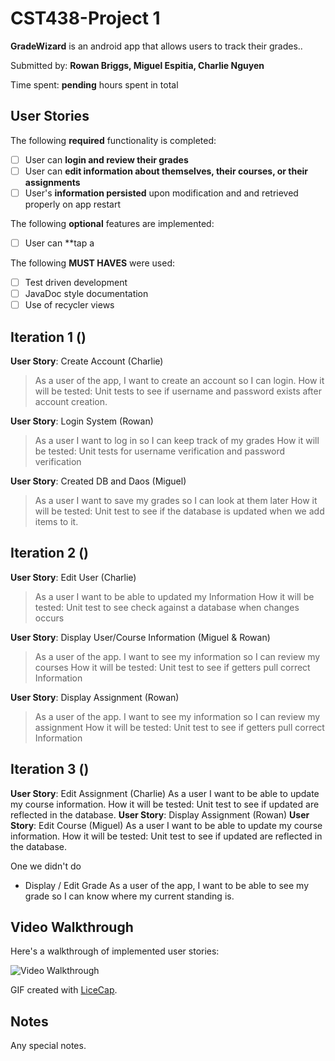 # CST438-Project 1

**GradeWizard** is an android app that allows users to track their grades..

Submitted by: **Rowan Briggs, Miguel Espitia, Charlie Nguyen**

Time spent: **pending** hours spent in total

## User Stories

The following **required** functionality is completed:

* [ ] User can **login and review their grades**
* [ ] User can **edit information about themselves, their courses, or their assignments**
* [ ] User's **information persisted** upon modification and and retrieved properly on app restart

The following **optional** features are implemented:

* [ ] User can **tap a

The following **MUST HAVES** were used:

* [ ] Test driven development
* [ ] JavaDoc style documentation
* [ ] Use of recycler views

## Iteration 1 ()

**User Story**: Create Account (Charlie)
>As a user of the app, I want to create an account so I can login.
>How it will be tested: Unit tests to see if username and password exists after
>account creation.

**User Story**: Login System (Rowan)
>As a user I want to log in so I can keep track of my grades
>How it will be tested: Unit tests for username verification and password verification

**User Story**: Created DB and Daos (Miguel)
>As a user I want to save my grades so I can look at them later
>How it will be tested: Unit test to see if the database is updated when we add items to it.

## Iteration 2 ()
**User Story**: Edit User (Charlie)
>As a user I want to be able to updated my Information
>How it will be tested: Unit test to see check against a database when changes occurs

**User Story**: Display User/Course Information  (Miguel & Rowan)
>As a user of the app. I want to see my information so I can review my courses
>How it will be tested: Unit test to see if getters pull correct Information

**User Story**:  Display Assignment (Rowan)
>As a user of the app. I want to see my information so I can review my assignment
>How it will be tested: Unit test to see if getters pull correct Information

## Iteration 3 ()
**User Story**:  Edit Assignment (Charlie)
    As a user I want to be able to update my course information.
    How it will be tested: Unit test to see if updated are reflected in the database.
**User Story**:  Display Assignment (Rowan)
**User Story**:  Edit Course (Miguel)
    As a user I want to be able to update my course information.
    How it will be tested: Unit test to see if updated are reflected in the database.

One we didn't do
- Display / Edit Grade
    As a user of the app, I want to be able to see my grade so I can know where my current standing is.

## Video Walkthrough

Here's a walkthrough of implemented user stories:

<img src=' ' title='Video Walkthrough' width='' alt='Video Walkthrough' />

GIF created with [LiceCap](http://www.cockos.com/licecap/).

## Notes

Any special notes.
